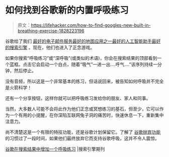 # 如何找到谷歌新的内置呼吸练习

> 原文：<https://lifehacker.com/how-to-find-googles-new-built-in-breathing-exercise-1828223196>

谷歌给了我们 [最好的电子邮件服务](https://lifehacker.com/tag/gmail)[最好的地图应用](https://lifehacker.com/tag/google-maps)[之一最好的人工智能助手](https://lifehacker.com/all-the-things-you-can-do-with-google-assistant-that-yo-1787444497)[最好的搜索引擎](https://lifehacker.com/the-tiny-essential-google-tricks-for-way-better-search-1826791031) 。现在，他们也进入了正念游戏。



如果你搜索“呼吸练习”或“深呼吸”(或类似的术语)，你会在搜索结果的顶部看到一个蓝框。点击它会启动一个白点，随着“吸气”一进一出....呼气….”该序列持续一分钟，然后停止。

没有音频，所以这是一个非常基本的练习，但话说回来，被告知如何呼吸并不完全是火箭科学！

还有一个分享按钮，这样你就可以把呼吸练习发给你的朋友、家人和同事。

当然，大多数人可能不会将此作为他们正念或冥想练习的基石，但至少，它可以作为一个有用的小提醒，在你深陷互联网兔子洞的痛苦时，快速休息一下，重新集中注意力。

尚不清楚这是一个有限的特技功能，还是谷歌计划保留它。了解了 [谷歌抛弃功能](https://lifehacker.com/top-10-services-google-killed-off-1792897076) 的习惯过了一段时间，如果他们最终放弃它而支持谷歌呼吸，这并不令人震惊。

[谷歌在搜索结果中增加一个呼吸练习](https://www.searchenginejournal.com/google-adds-a-breathing-exercise-to-search-results/263855/) |搜索引擎期刊